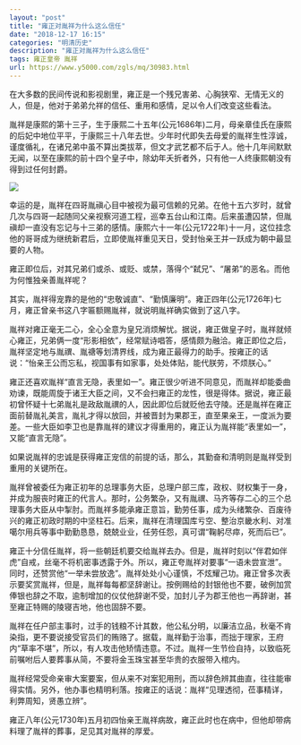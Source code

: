 ```yaml
---
layout: "post"
title: "雍正对胤祥为什么这么信任"
date: "2018-12-17 16:15"
categories: "明清历史"
description: "雍正对胤祥为什么这么信任"
tags: 雍正皇帝 胤祥
url: https://www.y5000.com/zgls/mq/30983.html
---
```






在大多数的民间传说和影视剧里，雍正是一个残兄害弟、心胸狭窄、无情无义的人，但是，他对于弟弟允祥的信任、重用和感情，足以令人们改变这些看法。

胤祥是康熙的第十三子，生于康熙二十五年(公元1686年)二月，母亲章佳氏在康熙的后妃中地位平平，于康熙三十八年去世。少年时代即失去母爱的胤祥生性淳诚，谨度循礼，在诸兄弟中虽不算出类拔萃，但文才武艺都不后于人。他十几年间默默无闻，以至在康熙的前十四个皇子中，除幼年夭折者外，只有他一人终康熙朝没有得到过任何封爵。

![](https://img.y5000.com/uploads/allimg/180621/8-1P621113F1548.jpg)

幸运的是，胤祥在四哥胤禛心目中被视为最可信赖的兄弟。在他十五六岁时，就曾几次与四哥一起随同父亲视察河道工程，巡幸五台山和江南。后来虽遭囚禁，但胤禛却一直没有忘记与十三弟的感情。康熙六十一年(公元1722年)十一月，这位挂念他的哥哥成为继统新君后，立即使胤祥重见天日，受封怡亲王并一跃成为朝中最显要的人物。

雍正即位后，对其兄弟们或杀、或贬、或禁，落得个“弑兄”、“屠弟”的恶名。而他为何惟独亲善胤祥呢？

其实，胤祥得宠靠的是他的“忠敬诚直”、“勤慎廉明”。雍正四年(公元1726年)七月，雍正曾亲书这八字匾额赐胤祥，就说明胤祥确实做到了这八字。

胤祥对雍正毫无二心，全心全意为皇兄消烦解忧。据说，雍正做皇子时，胤祥就倾心雍正，兄弟俩一度“形影相依”，经常赋诗唱答，感情颇为融洽。雍正即位之后，胤祥坚定地与胤禩、胤禟等划清界线，成为雍正最得力的助手。按雍正的话说：“怡亲王公而忘私，视国事有如家事，处处体贴，能代朕劳，不烦朕心。”

雍正还喜欢胤祥“直言无隐，表里如一”。雍正很少听进不同意见，而胤祥却能委曲劝谏，既能周旋于诸王大臣之间，又不会扫雍正的龙性，很是得体。据说，雍正最初曾怀疑十七弟胤礼是政敌胤禩的人，因此即位后就贬他去守陵。还是胤祥在雍正面前替胤礼美言，胤礼才得以放回，并被晋封为果郡王，直至果亲王，一度派为要差。一些大臣如李卫也是靠胤祥的建议才得重用的，雍正认为胤祥能“表里如一”，又能“直言无隐”。

如果说胤祥的忠诚是获得雍正宠信的前提的话，那么，其勤奋和清明则是胤祥受到重用的关键所在。

胤祥曾被委任为雍正初年的总理事务大臣，总理户部三库，政权、财权集于一身，并成为服丧时雍正的代言人。那时，公务繁杂，又有胤禩、马齐等存二心的三个总理事务大臣从中掣肘。而胤祥多能承雍正意旨，勤劳任事，成为头绪繁杂、百废待兴的雍正初政时期的中坚柱石。后来，胤祥在清理国库亏空、整治京畿水利、对准噶尔用兵等事中勤勤恳恳，兢兢业业，任劳任怨，真可谓“鞠躬尽瘁，死而后已”。

雍正十分信任胤祥，将一些朝廷机要交给胤祥去办。但是，胤祥时刻以“伴君如伴虎”自戒，丝毫不将机密事透露于外。所以，雍正夸胤祥对要事“一语未尝宣泄”。同时，还赞赏他“一举未尝放逸”。胤祥处处小心谨慎，不炫耀己功。雍正曾多次表示要奖赏胤祥，但是，胤祥每每都坚辞谢让。按例赐给的封银他也不要，破例加赏俸银也辞之不取，逾制增加的仪仗他辞谢不受，加封儿子为郡王他也一再辞谢，甚至雍正特赐的陵寝吉地，他也固辞不要。

胤祥在任户部主事时，过手的钱粮不计其数，他公私分明，以廉洁立品，秋毫不肯染指，更不要说接受官员们的贿赂了。据载，胤祥勤于治事，而拙于理家，王府内“草率不堪”，所以，有人攻击他矫情违意。不过。胤祥一生节俭自持，以致临死前嘱咐后人要葬事从简，不要将金玉珠宝甚至华贵的衣服带入棺内。

胤祥经常受命亲审大案要案，但从来不对案犯用刑，而以辞色辨其曲直，往往能审得实情。另外，他办事也精明利落。按雍正的话说：胤祥“见理透彻，莅事精详，利弊周知，贤愚立辨”。

雍正八年(公元1730年)五月初四怡亲王胤祥病故，雍正此时也在病中，但他却带病料理了胤祥的葬事，足见其对胤祥的厚爱。
